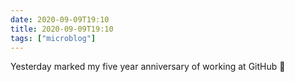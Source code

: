 ```yaml
---
date: 2020-09-09T19:10
title: 2020-09-09T19:10
tags: ["microblog"]
---
```


Yesterday marked my five year anniversary of working at GitHub 🎉